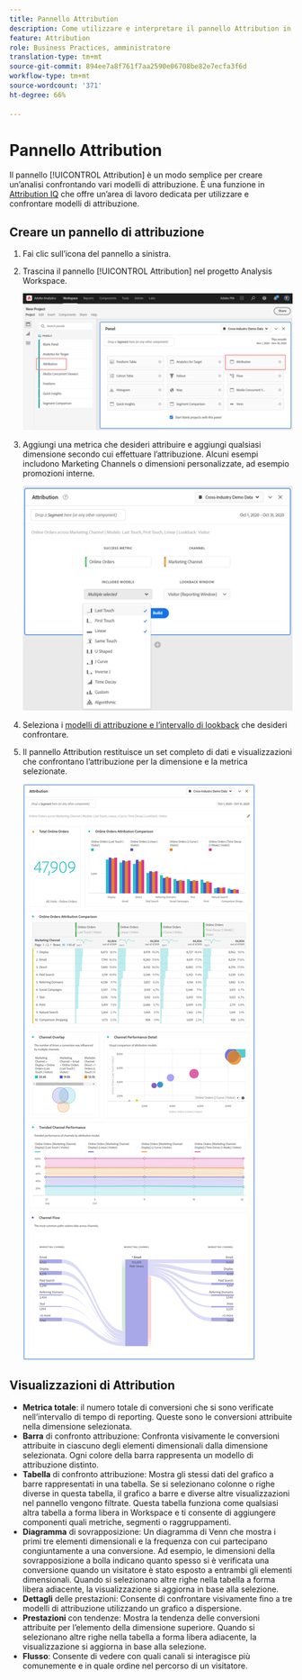 ```yaml
---
title: Pannello Attribution
description: Come utilizzare e interpretare il pannello Attribution in Analysis Workspace.
feature: Attribution
role: Business Practices, amministratore
translation-type: tm+mt
source-git-commit: 894ee7a8f761f7aa2590e06708be82e7ecfa3f6d
workflow-type: tm+mt
source-wordcount: '371'
ht-degree: 66%

---
```



# Pannello Attribution

Il pannello [!UICONTROL Attribution] è un modo semplice per creare un’analisi confrontando vari modelli di attribuzione. È una funzione in [Attribution IQ](../attribution/overview.md) che offre un’area di lavoro dedicata per utilizzare e confrontare modelli di attribuzione.

## Creare un pannello di attribuzione

1. Fai clic sull’icona del pannello a sinistra.
1. Trascina il pannello [!UICONTROL Attribution] nel progetto Analysis Workspace.

   ![Nuovo pannello di attribuzione](assets/Attribution_Panel_1.png)

1. Aggiungi una metrica che desideri attribuire e aggiungi qualsiasi dimensione secondo cui effettuare l’attribuzione. Alcuni esempi includono Marketing Channels o dimensioni personalizzate, ad esempio promozioni interne.

   ![Seleziona dimensione e metrica](assets/attribution_panel2.png)

1. Seleziona i [modelli di attribuzione e l’intervallo di lookback](../attribution/models.md) che desideri confrontare.

1. Il pannello Attribution restituisce un set completo di dati e visualizzazioni che confrontano l’attribuzione per la dimensione e la metrica selezionate.

   ![Visualizzazioni di Attribution](assets/attr_panel_vizs.png)

## Visualizzazioni di Attribution

* **Metrica totale**: il numero totale di conversioni che si sono verificate nell’intervallo di tempo di reporting. Queste sono le conversioni attribuite nella dimensione selezionata.
* **Barra** di confronto attribuzione: Confronta visivamente le conversioni attribuite in ciascuno degli elementi dimensionali dalla dimensione selezionata. Ogni colore della barra rappresenta un modello di attribuzione distinto.
* **Tabella** di confronto attribuzione: Mostra gli stessi dati del grafico a barre rappresentati in una tabella. Se si selezionano colonne o righe diverse in questa tabella, il grafico a barre e diverse altre visualizzazioni nel pannello vengono filtrate. Questa tabella funziona come qualsiasi altra tabella a forma libera in Workspace e ti consente di aggiungere componenti quali metriche, segmenti o raggruppamenti.
* **Diagramma** di sovrapposizione: Un diagramma di Venn che mostra i primi tre elementi dimensionali e la frequenza con cui partecipano congiuntamente a una conversione. Ad esempio, le dimensioni della sovrapposizione a bolla indicano quanto spesso si è verificata una conversione quando un visitatore è stato esposto a entrambi gli elementi dimensionali. Quando si selezionano altre righe nella tabella a forma libera adiacente, la visualizzazione si aggiorna in base alla selezione.
* **Dettagli** delle prestazioni: Consente di confrontare visivamente fino a tre modelli di attribuzione utilizzando un grafico a dispersione.
* **Prestazioni** con tendenze: Mostra la tendenza delle conversioni attribuite per l’elemento della dimensione superiore. Quando si selezionano altre righe nella tabella a forma libera adiacente, la visualizzazione si aggiorna in base alla selezione.
* **Flusso**: Consente di vedere con quali canali si interagisce più comunemente e in quale ordine nel percorso di un visitatore.

